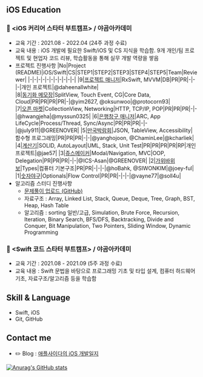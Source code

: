 ## iOS Education

### 🍎 <iOS 커리어 스타터 부트캠프> / 야곰아카데미 
* 교육 기간 : 2021.08 - 2022.04 (24주 과정 수료) 
* 교육 내용 : iOS 개발에 필요한 Swift/iOS 및 CS 지식을 학습함. 9개 개인/팀 프로젝트 및 현업자 코드 리뷰, 학습활동을 통해 실무 개발 역량을 쌓음
* 프로젝트 진행사항
  |No|Project (README)|iOS/Swift|CS|STEP1|STEP2|STEP3|STEP4|STEP5|Team|Reviewer|
  |-|-|-|-|-|-|-|-|-|-|-|
  |9|[프로젝트 매니저](https://github.com/just1103/ios-project-manager/tree/step2-2Rx)|RxSwift, MVVM|DB|PR|PR|-|-|-|개인 프로젝트|@daheenallwhite|    
  |8|[동기화 메모장](https://github.com/just1103/ios-cloud-notes/tree/step3)|SplitView, Touch Event, CG|Core Data, Cloud|PR|PR|PR|PR|-|@yim2627, @oksunwoo|@protocorn93|  
  |7|[오픈 마켓](https://github.com/just1103/ios-open-market/tree/step3)|CollectionView, Networking|HTTP, TCP/IP, POP|PR|PR|PR|-|-|@hwangjeha|@myssun0325|
  |6|[은행창구 매니저](https://github.com/just1103/ios-bank-manager/tree/step3)|ARC, App LifeCycle|Process/Thread, Sync/Async|PR|PR|PR|-|-|@july911|@GREENOVER|
  |5|[만국박람회](https://github.com/just1103/ios-exposition-universelle)|JSON, TableView, Accessibility|함수형 프로그래밍|PR|PR|PR|-|-|@yanghojoon, @ChaminLee|@kcharliek|
  |4|[계산기](https://github.com/just1103/ios-calculator-app/tree/step3)|SOLID, AutoLayout|UML, Stack, Unit Test|PR|PR|PR|PR|RP|개인 프로젝트|@jae57|
  |3|[쥬스메이커](https://github.com/just1103/ios-juice-maker)|Modal/Navigation, MVC|OOP, Delegation|PR|PR|PR|-|-|@ICS-Asan|@GREENOVER|
  |2|[가위바위보](https://github.com/just1103/ios-rock-paper-scissors)|Types|컴퓨터 기본구조|PR|PR|-|-|-|@hoBahk, @SIWONKIM|@joey-ful|
  |1|[숫자야구](https://github.com/just1103/ios-number-baseball)|Optionals|Flow Control|PR|PR|-|-|-|@vayne77|@soll4u|
* 알고리즘 스터디 진행사항   
   - [문제풀이 업로드 (GitHub)](https://github.com/Alg0rithm-Study/Algorithm_Study_A1/tree/applecider)
   - 자료구조 : Array, Linked List, Stack, Queue, Deque, Tree, Graph, BST, Heap, Hash Table
   - 알고리즘 : sorting 일반/고급, Simulation, Brute Force, Recursion, Iteration, Binary Search, BFS/DFS, Backtracking, Divide and Conquer, Bit Manipulation, Two Pointers, Sliding Window, Dynamic Programming

### 🍎 <Swift 코드 스타터 부트캠프> / 야곰아카데미
* 교육 기간 : 2021.08 - 2021.09 (5주 과정 수료)
* 교육 내용 : Swift 문법을 바탕으로 프로그래밍 기초 및 타입 설계, 컴퓨터 하드웨어 기초, 자료구조/알고리즘 등을 학습함

## Skill & Language
* Swift, iOS
* Git, GitHub 

## Contact me
* ✏️ Blog : [애플사이다의 iOS 개발일지](https://applecider2020.tistory.com/)

[![Anurag's GitHub stats](https://github-readme-stats.vercel.app/api?username=just1103)](https://github.com/anuraghazra/github-readme-stats)
<!--
**just1103/just1103** is a ✨ _special_ ✨ repository because its `README.md` (this file) appears on your GitHub profile.

Here are some ideas to get you started:

- 🔭 I’m currently working on ...
- 🌱 I’m currently learning ...
- 👯 I’m looking to collaborate on ...
- 🤔 I’m looking for help with ...
- 💬 Ask me about ...
- 📫 How to reach me: ...
- 😄 Pronouns: ...
- ⚡ Fun fact: ...
-->
